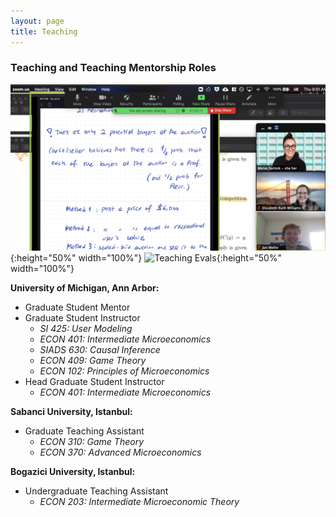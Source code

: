 ```yaml
---
layout: page
title: Teaching
---
```

### Teaching and Teaching Mentorship Roles
![Zoom Teaching in W21](https://raw.githubusercontent.com/mervesariisik/mervesariisik.github.io/main/zoom-teaching.png){:height="50%" width="100%"}
![Teaching Evals](https://raw.githubusercontent.com/mervesariisik/mervesariisik.github.io/main/teaching-eval-ss.png){:height="50%" width="100%"}

**University of Michigan, Ann Arbor:**
- Graduate Student Mentor 
- Graduate Student Instructor
    - *SI 425: User Modeling*
    - *ECON 401: Intermediate Microeconomics*
    - *SIADS 630: Causal Inference*
    - *ECON 409: Game Theory*
    - *ECON 102: Principles of Microeconomics*
- Head Graduate Student Instructor
    - *ECON 401: Intermediate Microeconomics*
 
**Sabanci University, Istanbul:**
 - Graduate Teaching Assistant
    - *ECON 310: Game Theory*
    - *ECON 370: Advanced Microeconomics*

**Bogazici University, Istanbul:**
- Undergraduate Teaching Assistant 
    - *ECON 203: Intermediate Microeconomic Theory*
